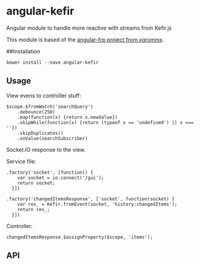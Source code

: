 # angular-kefir

Angular module to handle more reactive with streams from Kefir.js

This module is based of the [angular-frp project from xgrommx](https://github.com/xgrommx/angular-frp/blob/gh-pages/app/frp/angular-kefir.js).

##Installation

    bower install --save angular-kefir
    
## Usage

View evens to controller stuff:

    $scope.$fromWatch('searchQuery')
        .debounce(250)
        .map(function(x) {return x.newValue})
        .skipWhile(function(x) {return (typeof x == 'undefined') || x === ''})
        .skipDuplicates()
        .onValue(searchSubscriber)
        
Socket.IO response to the view.

Service file:
            
    .factory('socket', [function() {
        var socket = io.connect('/gui');
        return socket;
      }])
      
    .factory('changedItemsResponse', ['socket', function(socket) {
        var res_ = Kefir.fromEvent(socket, 'history:changedItems');
        return res_;
      }])
      
Controller:

    changedItemsResponse.$assignProperty($scope, 'items');
    
## API

